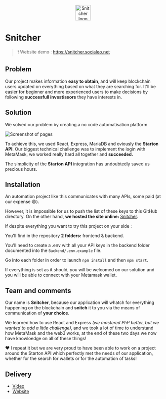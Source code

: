 <p align="center">
  <img width="50" height="50" alt="Snitcher logo" src="https://github.com/socialeonet/HackatonStarton/blob/main/assets/logo.png">
</p>

# Snitcher

> ❗️ Website demo : https://snitcher.socialeo.net

## Problem

Our project makes information **easy to obtain**, and will keep blockchain users updated on everything based on what they are searching for. It'll be easier for beginner and more experienced users to make decisions by following **successfull investissors** they have interests in.

## Solution
We solved our problem by creating a no code automatisation platform.

![Screenshot of pages](https://raw.githubusercontent.com/socialeonet/HackatonStarton/main/assets/Screenshots.png)

To achieve this, we used React, Express, MariaDB and oviously the **Starton API**. Our biggest technical challenge was to implement the login with MetaMask, we worked really hard all together and **succeeded.**

The simplicity of the **Starton API** integration has undoubtedly saved us precious hours.

## Installation

An automation project like this communicates with many APIs, some paid (at our expense 😄).

However, it is impossible for us to push the list of these keys to this GitHub directory. On the other hand, **we hosted the site online:** [Snitcher](https://snitcher.socialeo.net).

If despite everything you want to try this project on your side :

You'll find in the repository **2 folders:** frontend & backend.

You'll need to create a .env with all your API keys in the backend folder documented into the `Backend/.env.example` file.

Go into each folder in order to launch `npm install` and then `npm start`.

If everything is set as it should, you will be welcomed on our solution and you will be able to connect with your Metamask wallet.

## Team and comments

Our name is **Snitcher**, because our application will whatch for everything happening on the blockchain and **snitch** it to you via the means of communication of **your choice**.

We learned how to use React and Express _(we mastered PhP better, but we wanted to add a little challenge)_, and we took a lot of time to understand how MetaMask and the web3 works, at the end of these two days we now have knowloedge on all of these things!

❤️ I repeat it but we are very proud to have been able to work on a project around the Starton API which perfectly met the needs of our application, whether for the search for wallets or for the automation of tasks!

## Delivery

- [Video](https://socialeo-my.sharepoint.com/:f:/g/personal/thomas_mazaud_socialeo_net/EgqW56jmdmpJg7rEoA3oSiABQATxu98PhDCP3ofj_WPcfw?e=698yC7)
- [Website](https://starton.socialeo.net)
